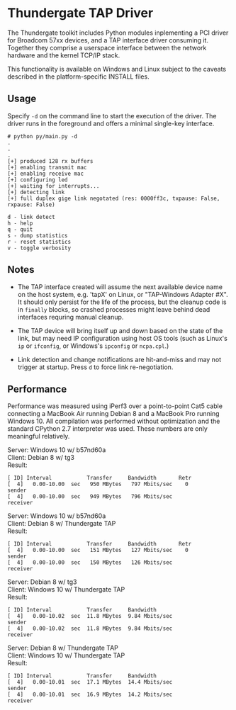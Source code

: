 # Thundergate TAP Driver #

The Thundergate toolkit includes Python modules inplementing a PCI driver for
Broadcom 57xx devices, and a TAP interface driver consuming it. Together they
comprise a userspace interface between the network hardware and the kernel
TCP/IP stack.

This functionality is available on Windows and Linux subject to the caveats
described in the platform-specific INSTALL files.

## Usage ##

Specify `-d` on the command line to start the execution of the driver.  The
driver runs in the foreground and offers a minimal single-key interface.

   ~~~
# python py/main.py -d
.
.
. 
[+] produced 128 rx buffers
[+] enabling transmit mac
[+] enabling receive mac
[+] configuring led
[+] waiting for interrupts...
[+] detecting link
[+] full duplex gige link negotated (res: 0000ff3c, txpause: False, rxpause: False)

d - link detect
h - help
q - quit
s - dump statistics
r - reset statistics
v - toggle verbosity
   ~~~

## Notes ##

 * The TAP interface created will assume the next available device name on the
host system, e.g. 'tapX' on Linux, or "TAP-Windows Adapter #X". It should only
persist for the life of the process, but the cleanup code is in `finally`
blocks, so crashed processes might leave behind dead interfaces requring manual
cleanup.

 * The TAP device will bring itself up and down based on the state of the link,
but may need IP configuration using host OS tools (such as Linux's `ip` or
`ifconfig`,  or Windows's `ipconfig` or `ncpa.cpl`.)

 * Link detection and change notifications are hit-and-miss and may not trigger
at startup. Press `d` to force link re-negotiation.

## Performance ##

Performance was measured using iPerf3 over a point-to-point Cat5 cable
connecting a MacBook Air running Debian 8 and a MacBook Pro running Windows 10.
All compilation was performed without optimization and the standard CPython 2.7
interpreter was used. These numbers are only meaningful relatively.

Server: Windows 10 w/ b57nd60a  
Client: Debian 8 w/ tg3  
Result:

   ~~~
[ ID] Interval           Transfer     Bandwidth       Retr
[  4]   0.00-10.00  sec   950 MBytes   797 Mbits/sec    0             sender
[  4]   0.00-10.00  sec   949 MBytes   796 Mbits/sec                  receiver
   ~~~

Server: Windows 10 w/ b57nd60a  
Client: Debian 8 w/ Thundergate TAP  
Result:

   ~~~
[ ID] Interval           Transfer     Bandwidth       Retr
[  4]   0.00-10.00  sec   151 MBytes   127 Mbits/sec    0             sender
[  4]   0.00-10.00  sec   150 MBytes   126 Mbits/sec                  receiver
   ~~~

Server: Debian 8 w/ tg3  
Client: Windows 10 w/ Thundergate TAP  
Result:

   ~~~
[ ID] Interval           Transfer     Bandwidth
[  4]   0.00-10.02  sec  11.8 MBytes  9.84 Mbits/sec                  sender
[  4]   0.00-10.02  sec  11.8 MBytes  9.84 Mbits/sec                  receiver
   ~~~

Server: Debian 8 w/ Thundergate TAP  
Client: Windows 10 w/ Thundergate TAP  
Result:

   ~~~
[ ID] Interval           Transfer     Bandwidth
[  4]   0.00-10.01  sec  17.1 MBytes  14.4 Mbits/sec                  sender
[  4]   0.00-10.01  sec  16.9 MBytes  14.2 Mbits/sec                  receiver
   ~~~
